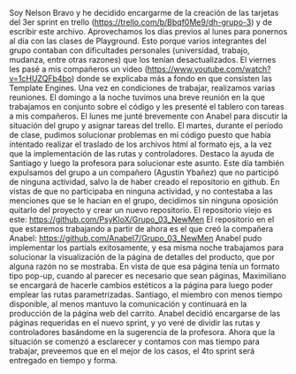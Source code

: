 Soy Nelson Bravo y he decidido encargarme de la creación de las tarjetas del 3er sprint en trello (https://trello.com/b/Bbqf0Me9/dh-grupo-3) y de escribir este archivo.
Aprovechamos los días previos al lunes para ponernos al día con las clases de Playground. Esto porque varios integrantes del grupo contaban con dificultades personales (universidad, trabajo, mudanza, entre otras razones) que los tenían desactualizados. El viernes les pasé a mis compañeros un video (https://www.youtube.com/watch?v=1cHUZQFb4bo) donde se explicaba más a fondo en que consisten las Template Engines.
Una vez en condiciones de trabajar, realizamos varias reuniones.
El domingo a la noche tuvimos una breve reunión en la que trabajamos en conjunto sobre el código y les presenté el tablero con tareas a mis compañeros.
El lunes me junté brevemente con Anabel para discutir la situación del grupo y asignar tareas del trello.
El martes, durante el período de clase, pudimos solucionar problemas en mi código puesto que había intentado realizar el traslado de los archivos html al formato ejs, a la vez que la implementación de las rutas y controladores. Destaco la ayuda de Santiago y luego la profesora para solucionar este asunto. Este día también expulsamos del grupo a un compañero (Agustín Ybañez) que no participó de ninguna actividad, salvo la de haber creado el repositorio en github. En vistas de que no participaba en ninguna actividad, y no contestaba a las menciones que se le hacían en el grupo, decidimos sin ninguna oposición quitarlo del proyecto y crear un nuevo repositorio.
El repositorio viejo es este: https://github.com/PsyKloX/Grupo_03_NewMen
El repositorio en el que estaremos trabajando a partir de ahora es el que creó la compañera Anabel: https://github.com/Anabel7/Grupo_03_NewMen
Anabel pudo implementar los partials exitosamente, y esa misma noche trabajamos para solucionar la visualización de la página de detalles del producto, que por alguna razón no se mostraba. En vista de que esa página tenía un formato tipo pop-up, cuando al parecer es necesario que sean páginas, Maximiliano se encargará de hacerle cambios estéticos a la página para luego poder emplear las rutas parametrizadas.
Santiago, el miembro con menos tiempo disponible, al menos mantuvo la comunicación y continuará en la producción de la página web del carrito.
Anabel decidió encargarse de las páginas requeridas en el nuevo sprint, y yo veré de dividir las rutas y controladores basándome en la sugerencia de la profesora. Ahora que la situación se comenzó a esclarecer y contamos con mas tiempo para trabajar, preveemos que en el mejor de los casos, el 4to sprint será entregado en tiempo y forma.